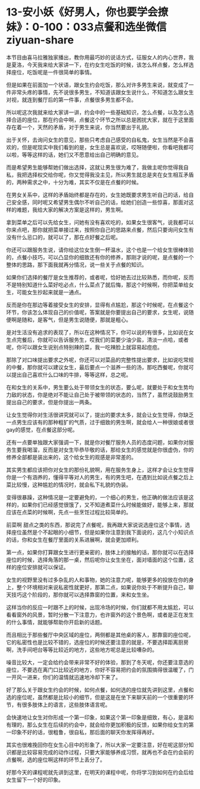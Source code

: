 # 13-安小妖《好男人，你也要学会撩妹》：0-100：033点餐和选坐微信ziyuan-share

本节目由喜马拉雅独家播出，教你用最巧妙的说话方式，征服女人的内心世界，我是夏洛，今天我来给大家讲一下，在约女生吃饭的时候，该怎么样点餐，怎么样选择座位，吃饭呢是一件很简单的事情。

但是如果在前面加一个状语，跟女生约会吃饭，那么对许多男生来说，就变成了一件非常头疼的事情，先不说很多男生，不知道该跟女生说什么，不知道怎么跟女生对视，就连到餐厅后的第一件事，点餐很多男生都不会。

所以呢这次我就来给大家讲一讲，约会中的一些基础知识，怎么点餐，以及怎么选择合适的座位，那在约会中啊，点餐这个环节之所以总是困扰大家，就在于这里面存在着一个，天然的矛盾，对于男生来说，你当然要出于礼貌。

出于关怀，去询问女生的意见，那些只考虑自己感受的自私鬼，女生当然是不会喜欢的，但是呢现实中我们看到的是，女生总是喜欢说，哎呀随便啦，你看吧我都可以啦，等等这样的话，她们又不愿意给出自己明确的意见。

而是希望男生能够帮她们做出选择，这就让男生很为难了，我做主呢你觉得我自私，我把选择权交给你呢，你又觉得我没主见，所以男生就总是夹在女生相互矛盾的，两种需求之中，十分为难，其实不仅是在点餐的时候。

在男女关系中，这样的矛盾始终都是存在的，女生她既要求男生听自己的话，给自己安全感，同时呢又希望男生偶尔不听自己的话，给她们创造一些惊喜，那面对这样的难题，我给大家的解决方案是这样的，男生啊。

拿到菜单之后可以先给女生，问她有没有喜欢吃的，如果女生很客气，说我都可以你来点吧，那你就把菜单接过来，按照你自己的思路来点餐，然后只要询问女生有没有什么忌口的，就可以了，那在点好餐之后呢。

你还可以跟服务生说，请你给这位女生倒一杯温水，这个也是一个给女生很棒体验的，点餐小技巧，可以凸显你的细致还有你的修养，那刚才说的呢，是点餐的一个整体的思路，那下面我就再分情况，说一些关于点餐的知识。

如果你们选择的餐厅是女生推荐的，或者呢，恰好她去过比较熟悉，而你呢，反而不是特别知道什么菜好吃必点，什么菜点了就后悔，那这个时候啊，你把菜单给女生，可能女生抄起来就是一通点。

反而是你在那边等着接受女生的安排，显得有点尴尬，那这个时候呢，在点餐这个环节，你该怎么体现自己的价值呢，答案就是你要提出自己的要求，女生呢，说随便啊是随和，是客气，但是男生说随便，那就是粗心。

是对生活没有追求的表现了，所以在这种情况下，你可以说的有很多，比如说在女生点完餐后，你就可以告诉服务生，哎我们的菜要少油少盐，清淡一点哈，或者呢，你可以跟女生说别点特别辣的菜，我一吃辣脸上就容易起痘痘。

那除了对口味提出要求之外呢，你还可以对菜品的完整性提出要求，比如说吃常规的中餐，那你就可以建议女生，最后要点一个滋养一些的汤，那吃西餐呢，你就可以提出自己喜欢什么口味的牛排，等等这样，总之呢。

在和女生的关系中，男生要么处于带领女生的状态，要么呢，就要处于和女生势均力敌的状态，你是绝对不能让自己处于被带领的状态的，当然了，虽然说鼓励男生提出自己的要求，但是你提出一两条。

让女生觉得你对生活很讲究就可以了，提出的要求太多，就会让女生觉得，你缺乏一点男生应该有的那种粗犷的气质，过于细致的男生啊，就会给人一种很娘或者很gay的感觉，在点餐这部分呢。

还有一点要单独跟大家强调一下，就是你对餐厅服务人员的态度问题，如果你对服务生要我喝溜，反而是对女生毕恭毕敬的话，那给女生的感觉就是你很虚伪，你的修养全部都是装出来的，这个给女生的观感是非常差的。

其实男生都应该把你对女生的那份礼貌啊，用在服务生身上，这样才会让女生觉得你是一个有涵养的，懂得平等对人的男生，有的男生吧，在遇到比如说点餐之后上菜比较慢，这种尴尬的情况时，就会私下礼貌的伪装。

变得很暴躁，这种情况是一定要避免的，一个细心的男生，他正确的做法应该是这样的，如果你们已经感觉很饿了，又不知道煮菜什么时候能做好，能够上来，那就应该在点菜的时候啊，先点一些烹饪过程比较简单的。

前菜啊 甜点之类的东西，那说完了点餐呢，我再跟大家说说选座位这个事情，选择座位虽然是个不起眼的小细节，但是如果你注意到我下面说的，这几个小知识点的话，你和女生在餐厅里面的关系进展啊，就会更加顺利。

第一点，如果你打算跟女生进行更亲密的，肢体上的接触的话，那你就可以在选择座位的时候，选择角落的那一桌，然后呢你让女生坐在，面对墙面的这个位置，这样的座位安排就可以保证。

女生的视野里没有过多杂乱的人和事物，她的注意力呢，能够更多的投放在你的身上，整个环境相对来说私密性就更好，那第二点，如果说你处于不断提升自己，聊天技巧这个阶段的，那你就可以选择靠窗的位置，来和女生坐。

这样当你的反应一时跟不上的时候，出现冷场的时候，你们就都不用太尴尬，可以看看窗外的风景，暂时分散一下注意力，也许窗外的这个景色啊，或者是正在发生的什么事情，就能够帮助你开启新的话题。

而且相比于那些餐厅中央区域的座位，两侧都是其他桌的客人，那靠窗的座位呢，它的私密性也是比较不错的，选座位的时候还要注意的就是，不要选择距离厨房啊，洗手间吧台等等比较近的地方，这些地方呢总是比较嘈杂的。

噪音比较大，一定会给约会带来非常不好的体验，那到了冬天呢，你还要注意选的座位，不要选在离门口比较近的地方，你好不容易把约会的氛围搞得很温暖了，门一开风一进来，你们的温情就迅速地冷却下来了。

好了那么关于跟女生约会的时候，如何点餐，如何选的座位就先讲到这里，点餐和选的座位呢，虽然都是比较小的细节，但是这是在坐下来聊天前的一个很重要的环节，有很多肢体上的语言，这些肢体语言呢。

会快速地让女生对你形成一个第一印象，如果这个第一印象是细致，有心，是温和有理的，那么女生在后续的约会中，就会给你更加积极的反馈，如果你给女生的第一印象不好的话，很粗鲁，很自私，那后面的聊天你发挥得再好。

其实也很难挽回你在女生心目中的形象了，所以大家一定要注意，好在呢这部分知识都是比较容易完成的动作过程，只要大家能够养成习惯，就再也不会在约会前的点餐啊，选的座位啊这样的环节上丢分了。

好那今天的课程呢就先讲到这里，在明天的课程中呢，你将学习到如何在约会后给女生留下一个好的印象。